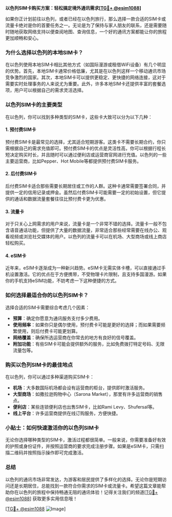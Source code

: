 **以色列SIM卡购买方案：轻松搞定境外通讯需求[[TG💪+ @esim1088](https://t.me/s/esim1088)]**

如果你正计划前往以色列，或者已经在以色列旅行，那么选择一款合适的SIM卡或流量卡绝对是你的首要任务之一。无论是为了保持与家人朋友的联系，还是需要随时随地获取网络支持以便查阅地图、查询信息，一个好的通讯方案都能让你的旅程更加顺畅和安心。

### **为什么选择以色列的本地SIM卡？**

在以色列使用本地SIM卡相比其他方式（如国际漫游或租借WiFi设备）有几个明显的优势。首先，本地SIM卡通常价格低廉，尤其是在以色列这样一个移动通讯市场竞争激烈的国家。其次，本地SIM卡可以提供更稳定、更快捷的网络连接，这对于需要实时处理事务的人来说尤为重要。此外，许多本地SIM卡还提供丰富的套餐选项，用户可以根据自己的需求灵活选择。

### **以色列SIM卡的主要类型**

在以色列，你可以找到多种类型的SIM卡，这些卡大致可以分为以下几种：

#### **1. 预付费SIM卡**
预付费SIM卡是最常见的选择，尤其适合短期游客。这类卡不需要长期合约，你只需根据自己的需求充值即可。预付费SIM卡的优点是灵活性高，你可以根据行程长短决定购买时长，并且随时可以通过便利店或运营商官网进行充值。以色列的一些主要运营商，比如Pepper、Hot Mobile等都提供预付费SIM卡服务。

#### **2. 后付费SIM卡**
后付费SIM卡适合那些需要长期居住或工作的人群。这种卡通常需要签署合同，并提供一定的信用记录或押金。虽然后付费SIM卡可能需要一定的初始设置，但它提供的通话和数据流量套餐往往比预付费卡更为优惠。

#### **3. 流量卡**
对于只关心上网需求的用户来说，流量卡是一个非常不错的选择。流量卡一般不包含语音通话功能，但提供了大量的数据流量，非常适合那些经常需要在线办公、观看视频或浏览社交媒体的用户。以色列的流量卡可以在机场、大型商场或线上商店轻松购买。

#### **4. eSIM卡**
近年来，eSIM卡逐渐成为一种新兴趋势。eSIM卡无需实体卡槽，可以直接通过手机设置激活。它的优点在于方便携带，不受物理卡片限制，且支持多国漫游。如果你的手机支持eSIM功能，不妨考虑一下这种便捷的方式。

### **如何选择最适合你的以色列SIM卡？**

选择合适的SIM卡需要综合考虑几个因素：

- **预算**：确定你愿意为通讯服务支付多少费用。
- **使用频率**：如果你只是偶尔使用，预付费卡可能是更好的选择；而如果需要频繁使用，则后付费卡可能更划算。
- **网络覆盖**：确保所选运营商在你常去的地方有良好的信号覆盖。
- **附加功能**：有些SIM卡可能会提供额外的服务，比如免费拨打特定号码、无限流量包等。

### **购买以色列SIM卡的最佳地点**

在以色列，你可以通过多种渠道购买SIM卡：

- **机场**：大多数国际机场都会设有运营商的柜台，提供即时激活服务。
- **大型商场**：如撒拉逊购物中心（Sarona Market），那里有许多运营商的销售点。
- **便利店**：某些连锁便利店也出售SIM卡，比如Rami Levy、Shufersal等。
- **线上平台**：许多运营商提供在线订购服务，方便快捷。

### **小贴士：如何快速激活你的以色列SIM卡**

无论你选择哪种类型的SIM卡，激活过程都很简单。一般来说，你需要准备好有效的护照或身份证件，并按照运营商的要求完成注册步骤。如果是eSIM卡，只需扫描二维码并按照指示操作即可完成激活。

### **总结**

以色列的通讯市场非常发达，为游客和居民提供了多样化的选择。无论你是短期访问还是长期居住，总能找到一款符合你需求的SIM卡或流量卡。希望这篇文章能帮助你在以色列的旅程中保持畅通无阻的通讯体验！记得关注我们的频道[[TG💪+ @esim1088](https://t.me/s/esim1088)] 获取更多实用信息哦！

[[TG💪+ @esim1088](https://t.me/s/esim1088) ![Image](https://i.postimg.cc/4NQfJmqS/Snipaste-2025-05-13-00-14-12.png)]